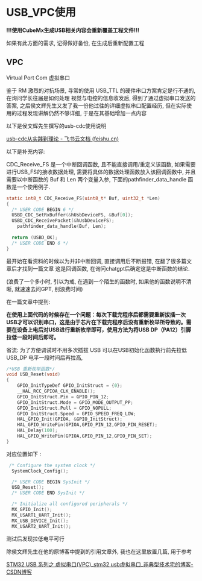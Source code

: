 # USB_VPC使用

**!!!使用CubeMx生成USB相关内容会重新覆盖工程文件!!!**

如果有此方面的需求, 记得做好备份, 在生成后重新配置工程

## VPC

Virtual Port Com 虚拟串口

鉴于 RM 激烈的对抗场景, 寻常的使用 USB_TTL 的硬件串口方案肯定是行不通的, 在询问学长往届是如何处理 视觉与电控的信息收发后, 得到了通过虚拟串口发送的答案, 之后侯文辉先生又发了我一份他过往的详细虚拟串口配置经历, 但在实际使用的过程发现讲解仍然不够详细, 于是在其基础增加一点内容

以下是侯文辉先生撰写的usb-cdc使用说明

[‍⁡‬‍⁡‌⁣⁢﻿﻿⁢﻿⁢⁣⁤⁤‬⁣⁣⁤‬‍‍⁤⁢‍⁡⁢⁤⁢⁣⁤‍⁡‬‍‍﻿⁤‍⁢usb-cdc从实践到理论 - 飞书云文档 (feishu.cn)](https://bnmp7m19gb.feishu.cn/docx/doxcn6ULDgUxGFnjRaMpcqKviJY)

以下是补充内容: 

CDC_Receive_FS 是一个中断回调函数, 且不能直接调用/重定义该函数, 如果需要进行USB_FS的接收数据处理, 需要将具体的数据处理函数放入该回调函数中, 并且需要以中断函数的 Buf 和 Len 两个变量入参, 下面的pathfinder_data_handle 函数是一个使用例子.

```c
static int8_t CDC_Receive_FS(uint8_t* Buf, uint32_t *Len)
{
  /* USER CODE BEGIN 6 */
  USBD_CDC_SetRxBuffer(&hUsbDeviceFS, &Buf[0]);
  USBD_CDC_ReceivePacket(&hUsbDeviceFS);
	pathfinder_data_handle(Buf, Len);
  
  return (USBD_OK);
  /* USER CODE END 6 */
}
```

最开始在看资料的时候以为并非中断回调, 直接调用后不断报错, 在翻了很多篇文章后才找到一篇文章 这是回调函数, 在询问chatgpt后确定这是中断函数的结论.

(浪费了一个多小时, 引以为戒, 在遇到一个陌生的函数时, 如果他的函数说明不清晰, 就速速去问GPT, 别浪费时间) 



在一篇文章中提到:

**在使用上面代码的时候存在一个问题：每次下载完程序后都需要重新拔插一次USB才可以识别串口，这是由于芯片在下载完程序后没有重新枚举所导致的。需要在设备上电后对USB进行重新枚举即可，使用方法为将USB DP（PA12）引脚拉低一段时间后即可。**  

省流: 为了方便调试时不用多次插拔 USB 可以在USB初始化函数执行前先拉低 USB_DP 电平一段时间后再拉高, 

```c
/*USB 重新枚举函数*/
void USB_Reset(void)
{
  	GPIO_InitTypeDef GPIO_InitStruct = {0};
	__HAL_RCC_GPIOA_CLK_ENABLE();
	GPIO_InitStruct.Pin = GPIO_PIN_12;
	GPIO_InitStruct.Mode = GPIO_MODE_OUTPUT_PP;
	GPIO_InitStruct.Pull = GPIO_NOPULL;
	GPIO_InitStruct.Speed = GPIO_SPEED_FREQ_LOW;
	HAL_GPIO_Init(GPIOA, &GPIO_InitStruct);
	HAL_GPIO_WritePin(GPIOA,GPIO_PIN_12,GPIO_PIN_RESET);
	HAL_Delay(100);
	HAL_GPIO_WritePin(GPIOA,GPIO_PIN_12,GPIO_PIN_SET);
}
```

对应位置如下 : 

```c
 /* Configure the system clock */
  SystemClock_Config();

  /* USER CODE BEGIN SysInit */
  USB_Reset();
  /* USER CODE END SysInit */

  /* Initialize all configured peripherals */
  MX_GPIO_Init();
  MX_USART1_UART_Init();
  MX_USB_DEVICE_Init();
  MX_USART2_UART_Init();
```

测试后发现拉低电平可行

除侯文辉先生在他的原博客中提到的引用文章外, 我也在这里放置几篇, 用于参考

[STM32 USB 系列之 虚拟串口(VPC)_stm32 usb虚拟串口_非典型技术宅的博客-CSDN博客](https://blog.csdn.net/mirco_mcu/article/details/106081950)
